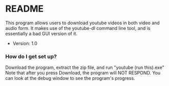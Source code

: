 # README #

This program allows users to download youtube videos in both video and audio form. It makes use of the youtube-dl command line tool, and is essentially a bad GUI version of it.

* Version: 1.0

### How do I get set up? ###

Download the program, extract the zip file, and run "youtube (run this).exe"
Note that after you press Download, the program will NOT RESPOND. You can look at the debug window to see the program's progress.